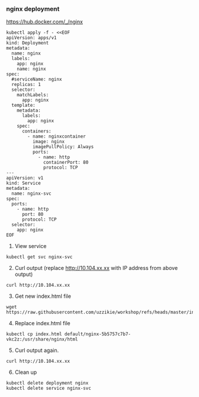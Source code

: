 ### nginx deployment

https://hub.docker.com/_/nginx

```
kubectl apply -f - <<EOF
apiVersion: apps/v1
kind: Deployment
metadata:
  name: nginx
  labels:
    app: nginx
    name: nginx
spec:
  #serviceName: nginx
  replicas: 1 
  selector: 
    matchLabels:
      app: nginx
  template: 
    metadata:
      labels: 
        app: nginx
    spec:
      containers:
        - name: nginxcontainer
          image: nginx
          imagePullPolicy: Always            
          ports:
            - name: http
              containerPort: 80
              protocol: TCP
---
apiVersion: v1
kind: Service
metadata:
  name: nginx-svc
spec:
  ports:
    - name: http    
      port: 80
      protocol: TCP
  selector:
    app: nginx
EOF
```


1. View service
```
kubectl get svc nginx-svc
```
2. Curl output (replace http://10.104.xx.xx with IP address from above output)
```
curl http://10.104.xx.xx
```

3. Get new index.html file
```
wget https://raw.githubusercontent.com/uzzikie/workshop/refs/heads/master/index.html
```

4. Replace index.html file
```
kubectl cp index.html default/nginx-5b5757c7b7-vkc2z:/usr/share/nginx/html
```
5. Curl output again.
```
curl http://10.104.xx.xx
```

6. Clean up
```
kubectl delete deployment nginx
kubectl delete service nginx-svc
```
